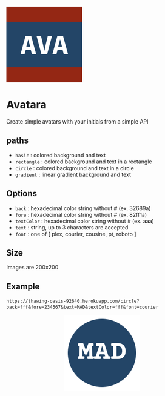 ![](avatara.png)
# Avatara

Create simple avatars with your initials from a simple API

## paths
- `basic` : colored background and text
- `rectangle` : colored background and text in a rectangle
- `circle` : colored background and text in a circle
- `gradient` : linear gradient background and text

## Options
- `back` : hexadecimal color string without # (ex. 32689a)
- `fore` : hexadecimal color string without # (ex. 82ff1a)
- `textColor` : hexadecimal color string without # (ex. aaa)
- `text` : string, up to 3 characters are accepted
- `font` : one of [ plex, courier, cousine, pt, roboto ]

## Size
Images are 200x200

## Example

	https://thawing-oasis-92640.herokuapp.com/circle?back=fff&fore=234567&text=MAD&textColor=fff&font=courier

<p align="center">
<img src="example.png">
</p>